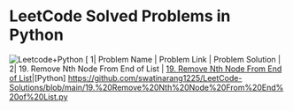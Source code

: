 # LeetCode Solved Problems in Python
![Leetcode+Python](https://user-images.githubusercontent.com/28431152/192743038-9eac81e8-4cac-44dd-bcf6-04ed1eef4701.png)
[
1| Problem Name | Problem Link | Problem Solution |
2| 19. Remove Nth Node From End of List | [19. Remove Nth Node From End of List](https://leetcode.com/problems/remove-nth-node-from-end-of-list/)|[Python] https://github.com/swatinarang1225/LeetCode-Solutions/blob/main/19.%20Remove%20Nth%20Node%20From%20End%20of%20List.py
